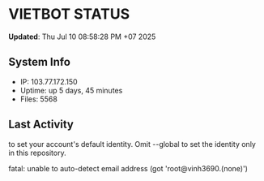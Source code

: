 # VIETBOT STATUS
**Updated**: Thu Jul 10 08:58:28 PM +07 2025

## System Info
- IP: 103.77.172.150
- Uptime: up 5 days, 45 minutes
- Files: 5568

## Last Activity

to set your account's default identity.
Omit --global to set the identity only in this repository.

fatal: unable to auto-detect email address (got 'root@vinh3690.(none)')
